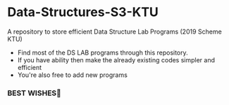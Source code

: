 # Data-Structures-S3-KTU
A repository to store efficient Data Structure Lab Programs (2019 Scheme KTU)
* Find most of the DS LAB programs through this repository.
* If you have ability then make the already existing codes simpler and efficient
* You're also free to add new programs

### BEST WISHES🥰
